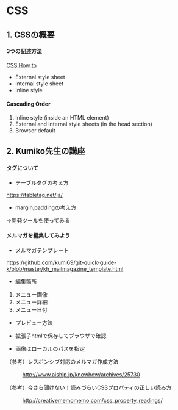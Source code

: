 # CSS

## 1. CSSの概要

#### 3つの記述方法

[CSS How to](http://www.w3schools.com/css/css_howto.asp)

- External style sheet
- Internal style sheet
- Inline style

#### Cascading Order

1. Inline style (inside an HTML element)
2. External and internal style sheets (in the head section)
3. Browser default

## 2. Kumiko先生の講座


#### タグについて

 - テーブルタグの考え方

 https://tabletag.net/ja/

 - margin,paddingの考え方

 →開発ツールを使ってみる


#### メルマガを編集してみよう

 - メルマガテンプレート

 https://github.com/kumi69/git-quick-guide-k/blob/master/kh_mailmagazine_template.html

 - 編集箇所

  1. メニュー画像
  2. メニュー詳細
  3. メニュー日付


 - プレビュー方法

  - 拡張子htmlで保存してブラウザで確認
  - 画像はローカルのパスを指定



（参考）レスポンシブ対応のメルマガ作成方法

　　　http://www.aiship.jp/knowhow/archives/25730

（参考）今さら聞けない！読みづらいCSSプロパティの正しい読み方

　　　http://creativememomemo.com/css_property_readings/
